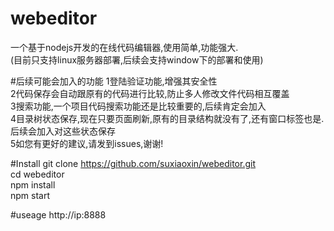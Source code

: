 # webeditor
一个基于nodejs开发的在线代码编辑器,使用简单,功能强大.   
(目前只支持linux服务器部署,后续会支持window下的部署和使用)  

#后续可能会加入的功能
1登陆验证功能,增强其安全性   
2代码保存会自动跟原有的代码进行比较,防止多人修改文件代码相互覆盖   
3搜索功能,一个项目代码搜索功能还是比较重要的,后续肯定会加入   
4目录树状态保存,现在只要页面刷新,原有的目录结构就没有了,还有窗口标签也是.后续会加入对这些状态保存   
5如您有更好的建议,请发到issues,谢谢!   

#Install
git clone https://github.com/suxiaoxin/webeditor.git   
cd webeditor   
npm install   
npm start   

#useage
http://ip:8888
